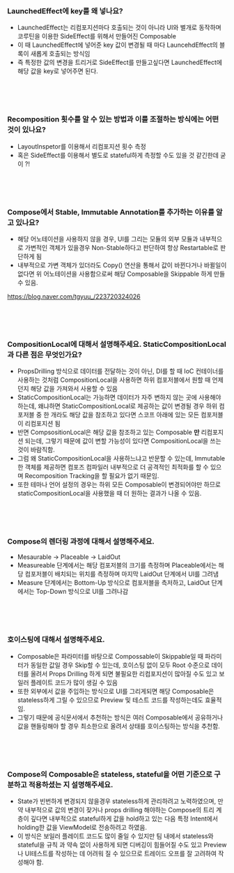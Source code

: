 ### LaunchedEffect에 key를 왜 넣나요?

- LaunchedEffect는 리컴포지션마다 호출되는 것이 아니라 UI와 별개로 동작하며 코루틴을 이용한 SideEffect를 위해서 만들어진 Composable
- 이 때 LaunchedEffect에 넣어준 key 값이 변경될 때 마다 LauncehdEffect의 블록이 새롭게 호출되는 방식임
- 즉 특정한 값의 변경을 트리거로 SideEffect를 만들고싶다면 LaunchedEffect에 해당 값을 key로 넣어주면 된다.

<br><br><br>

### Recomposition 횟수를 알 수 있는 방법과 이를 조절하는 방식에는 어떤 것이 있나요?

- LayoutInspetor를 이용해서 리컴포지션 횟수 측정
- 혹은 SideEffect를 이용해서 별도로 stateful하게 측정할 수도 있을 것 같긴한데 굳이 ?!

<br><br><br>

### Compose에서 Stable, Immutable Annotation를 추가하는 이유를 알고 있나요?

- 해당 어노테이션을 사용하지 않을 경우, UI를 그리는 모듈의 외부 모듈과 내부적으로 가변적인 객체가 있을경우 Non-Stable하다고 판단하여 항상 Restartable로 판단하게 됨
- 내부적으로 가변 객체가 있더라도 Copy() 연산을 통해서 값이 바뀐다거나 바뀔일이 없다면 위 어노테이션을 사용함으로써 해당 Composable을 Skippable 하게 만들수 있음.

https://blog.naver.com/tgyuu_/223720324026

<br><br><br>

### CompositionLocal에 대해서 설명해주세요. StaticCompositionLocal과 다른 점은 무엇인가요?

- PropsDrilling 방식으로 데이터를 전달하는 것이 아닌, DI를 할 때 IoC 컨테이너를 사용하는 것처럼 CompositionLocal을 사용하면 하위 컴포저블에서 원할 때 언제던지 해당 값을 가져와서 사용할 수 있음
- StaticCompositionLocal는 가능하면 데이터가 자주 변하지 않는 곳에 사용해야하는데, 왜냐하면 StaticCompositionLocal로 제공하는 값이 변경될 경우 하위 컴포저블 중 한 개라도 해당 값을 참조하고 있다면 스코프 아래에 있는 모든 컴포저블이 리컴포지션 됨
- 반면 CompsositionLocal은 해당 값을 참조하고 있는 Composable **만** 리컴포지션 되는데, 그렇기 때문에 값이 변할 가능성이 있다면 CompositionLocal을 쓰는 것이 바람직함.
- 그럼 왜 StaticCompositionLocal을 사용하느냐고 반문할 수 있는데, Immutable한 객체를 제공하면 컴포즈 컴파일러 내부적으로 더 공격적인 최적화를 할 수 있으며 Recomposition Tracking을 할 필요가 없기 때문임.
- 또한 테마나 언어 설정의 경우는 하위 모든 Composable이 변경되어야만 하므로 staticCompositionLocal을 사용했을 때 더 원하는 결과가 나올 수 있음.

<br><br><br>

### Compose의 렌더링 과정에 대해서 설명해주세요.

- Mesaurable -> Placeable -> LaidOut
- Measureable 단계에서는 해당 컴포저블의 크기를 측정하며 Placeable에서는 해당 컴포저블이 배치되는 위치를 측정하며 마지막 LaidOut 단계에서 UI를 그려냄
- Measure 단계에서는 Bottom-Up 방식으로 컴포저블을 측저하고, LaidOut 단계에서는 Top-Down 방식으로 UI를 그려나감

<br><br><br>

### 호이스팅에 대해서 설명해주세요.

- Composable은 파라미터를 바탕으로 Compossable이 Skippable일 때 파라미터가 동일한 값일 경우 Skip할 수 있는데, 호이스팅 없이 모두 Root 수준으로 데이터를 올려서 Props Drilling 하게 되면 불필요한 리컴포지션이 많아질 수도 있고 보일러 플레이트 코드가 많이 생길 수 있음
- 또한 외부에서 값을 주입하는 방식으로 UI를 그리게되면 해당 Composable은 stateless하게 그릴 수 있으므로 Preview 및 테스트 코드를 작성하는데도 효율적임.
- 그렇기 때문에 공식문서에서 추천하는 방식은 여러 Composable에서 공유하거나 값을 핸들링해야 할 경우 최소한으로 올려서 상태를 호이스팅하는 방식을 추천함.

<br><br><br>

### Compose의 Composable은 stateless, stateful을 어떤 기준으로 구분하고 적용하셨는 지 설명해주세요.

- State가 빈번하게 변경되지 않을경우 stateless하게 관리하려고 노력하였으며, 만약 내부적으로 값의 변경이 잦거나 props drilling 해야하는 Compose의 트리 계층이 깊다면 내부적으로 stateful하게 값을 hold하고 있는 다음 특정 Intent에서 holding한 값을 ViewModel로 전송하려고 하였음. 
- 이 방식은 보일러 플레이트 코드도 많이 줄일 수 있지만 팀 내에서 stateless와 stateful을 규칙 과 약속 없이 사용하게 되면 디버깅이 힘들어질 수도 있고 Preview나 UI테스트를 작성하는 데 어려워 질 수 있으므로 트레이드 오프를 잘 고려하여 작성해야 함.